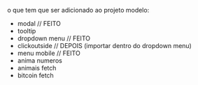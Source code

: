 o que tem que ser adicionado ao projeto modelo: 
- modal // FEITO
- tooltip
- dropdown menu // FEITO
- clickoutside // DEPOIS (importar dentro do dropdown menu)
- menu mobile // FEITO
- anima numeros
- animais fetch
- bitcoin fetch